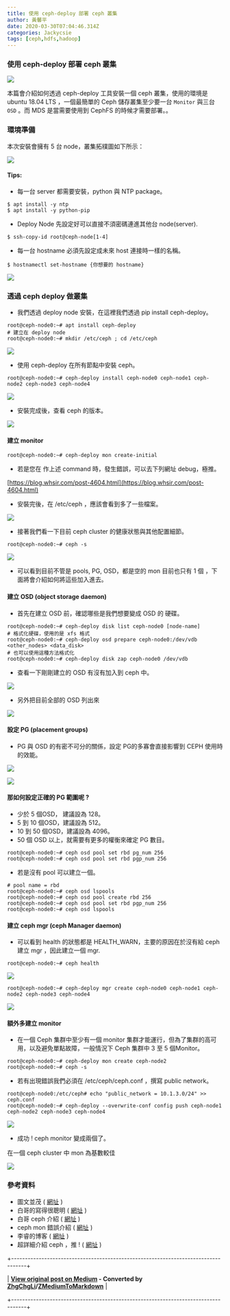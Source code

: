 ```yaml
---
title: 使用 ceph-deploy 部署 ceph 叢集
author: 黃馨平
date: 2020-03-30T07:04:46.314Z
categories: Jackycsie
tags: [ceph,hdfs,hadoop]
---
```


### 使用 ceph-deploy 部署 ceph 叢集


![](assets/1a780e62cd26/1*-PEi3lcbllFB-JV5pTqLgg.jpeg)


本篇會介紹如何透過 ceph-deploy 工具安裝一個 ceph 叢集，使用的環境是 ubuntu 18.04 LTS ，一個最簡單的 Ceph 儲存叢集至少要一台 `Monitor` 與三台 `OSD` 。而 MDS 是當需要使用到 CephFS 的時候才需要部署。。
### 環境準備

本次安裝會擁有 5 台 node，叢集拓樸圖如下所示：


![](assets/1a780e62cd26/1*usNfybhKZz5YKXyH8a1BfQ.png)

#### Tips:
- 每一台 server 都需要安裝，python 與 NTP package。

```
$ apt install -y ntp
$ apt install -y python-pip
```
- Deploy Node 先設定好可以直接不須密碼連進其他台 node(server).

```
$ ssh-copy-id root@ceph-node[1-4]
```
- 每一台 hostname 必須先設定成未來 host 連接時一樣的名稱。

```
$ hostnamectl set-hostname {你想要的 hostname}
```


![](assets/1a780e62cd26/1*t0DttSn81fM8ctFp6wCQvw.jpeg)

### 透過 ceph deploy 做叢集
- 我們透過 deploy node 安裝，在這裡我們透過 pip install ceph-deploy。

```
root@ceph-node0:~# apt install ceph-deploy
# 建立在 deploy node
root@ceph-node0:~# mkdir /etc/ceph ; cd /etc/ceph
```


![](assets/1a780e62cd26/1*yGSn3ZNUpvl5YJPFagkUsQ.jpeg)

- 使用 ceph-deploy 在所有節點中安裝 ceph。

```
root@ceph-node0:~# ceph-deploy install ceph-node0 ceph-node1 ceph-node2 ceph-node3 ceph-node4
```


![](assets/1a780e62cd26/1*yMayliB_tNu9ZAs2DtCEfQ.jpeg)

- 安裝完成後，查看 ceph 的版本。



![](assets/1a780e62cd26/1*d3SCnujr-JPMruUDmXgErw.jpeg)

#### 建立 monitor
```
root@ceph-node0:~# ceph-deploy mon create-initial
```
- 若是您在 作上述 command 時，發生錯誤，可以去下列網址 debug，極推。


[https://blog.whsir.com/post-4604.html](https://blog.whsir.com/post-4604.html)
- 安裝完後，在 /etc/ceph ，應該會看到多了一些檔案。



![](assets/1a780e62cd26/1*6HRBq8u0r7K_aoxctvhfaw.jpeg)

- 接著我們看一下目前 ceph cluster 的健康狀態與其他配置細節。

```
root@ceph-node0:~# ceph -s
```


![](assets/1a780e62cd26/1*K9jWQ0gXgaehiJDI7PsAcQ.jpeg)

- 可以看到目前不管是 pools, PG, OSD，都是空的 mon 目前也只有 1 個 ，下面將會介紹如何將這些加入進去。

#### 建立 OSD (object storage daemon)
- 首先在建立 OSD 前，確認哪些是我們想要變成 OSD 的 硬碟。

```
root@ceph-node0:~# ceph-deploy disk list ceph-node0 [node-name]
# 格式化硬碟，使用的是 xfs 格式
root@ceph-node0:~# ceph-deploy osd prepare ceph-node0:/dev/vdb <other_nodes> <data_disk>
# 也可以使用這種方法格式化
root@ceph-node0:~# ceph-deploy disk zap ceph-node0 /dev/vdb
```
- 查看一下剛剛建立的 OSD 有沒有加入到 ceph 中。



![](assets/1a780e62cd26/1*JjhvZQVkWyYI8MbBHJQubg.jpeg)

- 另外把目前全部的 OSD 列出來



![](assets/1a780e62cd26/1*fj-CpOw6yDIWAl8MOGbl0g.jpeg)

#### 設定 PG (placement groups)
- PG 與 OSD 的有密不可分的關係，設定 PG的多寡會直接影響到 CEPH 使用時的效能。



![](assets/1a780e62cd26/1*_2WHq8n4wdhBpMyyJzrrlQ.jpeg)



![](assets/1a780e62cd26/1*5Fn3_g8amvxn2vavipr-6Q.jpeg)

#### 那如何設定正確的 PG 範圍呢 ?
- 少於 5 個OSD， 建議設為 128。
- 5 到 10 個OSD，建議設為 512。
- 10 到 50 個OSD，建議設為 4096。
- 50 個 OSD 以上，就需要有更多的權衡來確定 PG 數目。

```
root@ceph-node0:~# ceph osd pool set rbd pg_num 256
root@ceph-node0:~# ceph osd pool set rbd pgp_num 256
```
- 若是沒有 pool 可以建立一個。

```
# pool name = rbd
root@ceph-node0:~# ceph osd lspools
root@ceph-node0:~# ceph osd pool create rbd 256
root@ceph-node0:~# ceph osd pool set rbd pgp_num 256
root@ceph-node0:~# ceph osd lspools
```
#### 建立 ceph mgr (ceph Manager daemon)
- 可以看到 health 的狀態都是 HEALTH_WARN，主要的原因在於沒有給 ceph 建立 mgr ，因此建立一個 mgr.

```
root@ceph-node0:~# ceph health
```


![](assets/1a780e62cd26/1*JjhvZQVkWyYI8MbBHJQubg.jpeg)

```
root@ceph-node0:~# ceph-deploy mgr create ceph-node0 ceph-node1 ceph-node2 ceph-node3 ceph-node4
```


![](assets/1a780e62cd26/1*CqUFoZZFMAzS2ZvDZtJhWw.jpeg)

#### 額外多建立 monitor
- 在一個 Ceph 集群中至少有一個 monitor 集群才能運行，但為了集群的高可用，以及避免單點故障，一般情況下 Ceph 集群中 3 至 5 個Monitor。

```
root@ceph-node0:~# ceph-deploy mon create ceph-node2
root@ceph-node0:~# ceph -s
```
- 若有出現錯誤我們必須在 /etc/ceph/ceph.conf ，撰寫 public network。

```
root@ceph-node0:/etc/ceph# echo "public_network = 10.1.3.0/24" >> ceph.conf
root@ceph-node0:~# ceph-deploy --overwrite-conf config push ceph-node1 ceph-node2 ceph-node3 ceph-node4
```


![](assets/1a780e62cd26/1*kWlIBND4geTjQt_gLs-9Ww.png)

- 成功 ! ceph monitor 變成兩個了。


在一個 ceph cluster 中 mon 為基數較佳


![](assets/1a780e62cd26/1*CqUFoZZFMAzS2ZvDZtJhWw.jpeg)

### 參考資料
- 圖文並茂 ( [網址](https://www.cnblogs.com/wangmo/p/11420197.html) )
- 白哥的寫得很聰明 ( [網址](https://k2r2bai.com/2015/11/20/ceph/deploy/ceph-deploy/) )
- 白哥 ceph 介紹 ( [網址](https://k2r2bai.com/2015/11/19/ceph/introduction/) )
- ceph mon 錯誤介紹 ( [網址](http://blog.itpub.net/25854343/viewspace-2642445/) )
- 李睿的博客 ( [網址](https://www.li-rui.top/2018/11/04/ceph/%E7%90%86%E8%A7%A3ceph%E4%B8%ADpg/) )
- 超詳細介紹 ceph ，推 ! ( [網址](https://www.cnblogs.com/sammyliu/p/4836014.html) )



+-----------------------------------------------------------------------------------+

| **[View original post on Medium](https://medium.com/jacky-life/%E4%BD%BF%E7%94%A8-ceph-deploy-%E9%83%A8%E7%BD%B2-ceph-%E5%8F%A2%E9%9B%86-1a780e62cd26) - Converted by [ZhgChgLi](https://zhgchg.li)/[ZMediumToMarkdown](https://github.com/ZhgChgLi/ZMediumToMarkdown)** |

+-----------------------------------------------------------------------------------+
